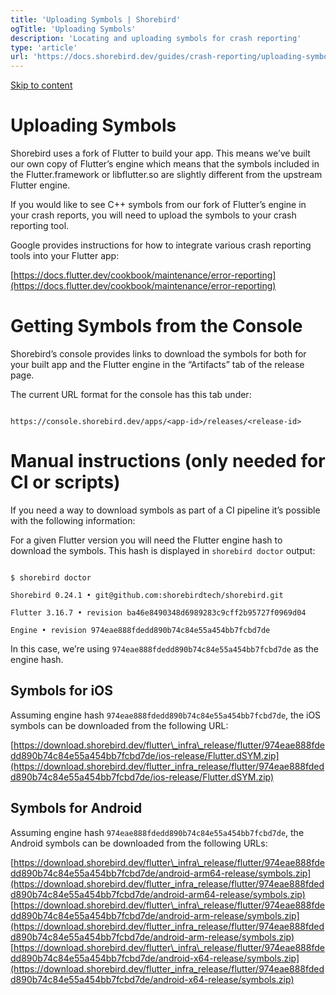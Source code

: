 ```yaml
---
title: 'Uploading Symbols | Shorebird'
ogTitle: 'Uploading Symbols'
description: 'Locating and uploading symbols for crash reporting'
type: 'article'
url: 'https://docs.shorebird.dev/guides/crash-reporting/uploading-symbols/'
---
```


[Skip to content](https://docs.shorebird.dev/guides/crash-reporting/uploading-symbols/#_top)

# Uploading Symbols

Shorebird uses a fork of Flutter to build your app. This means we’ve built our
own copy of Flutter’s engine which means that the symbols included in the
Flutter.framework or libflutter.so are slightly different from the upstream
Flutter engine.

If you would like to see C++ symbols from our fork of Flutter’s engine in your
crash reports, you will need to upload the symbols to your crash reporting tool.

Google provides instructions for how to integrate various crash reporting tools
into your Flutter app:

[https://docs.flutter.dev/cookbook/maintenance/error-reporting](https://docs.flutter.dev/cookbook/maintenance/error-reporting)

# Getting Symbols from the Console

Shorebird’s console provides links to download the symbols for both for your
built app and the Flutter engine in the “Artifacts” tab of the release page.

The current URL format for the console has this tab under:

```

https://console.shorebird.dev/apps/<app-id>/releases/<release-id>
```

# Manual instructions (only needed for CI or scripts)

If you need a way to download symbols as part of a CI pipeline it’s possible
with the following information:

For a given Flutter version you will need the Flutter engine hash
to download the symbols. This hash is displayed in `shorebird doctor`
output:

```

$ shorebird doctor

Shorebird 0.24.1 • git@github.com:shorebirdtech/shorebird.git

Flutter 3.16.7 • revision ba46e8490348d6989283c9cff2b95727f0969d04

Engine • revision 974eae888fdedd890b74c84e55a454bb7fcbd7de
```

In this case, we’re using `974eae888fdedd890b74c84e55a454bb7fcbd7de` as the
engine hash.

## Symbols for iOS

Assuming engine hash `974eae888fdedd890b74c84e55a454bb7fcbd7de`, the iOS symbols
can be downloaded from the following URL:

[https://download.shorebird.dev/flutter\_infra\_release/flutter/974eae888fdedd890b74c84e55a454bb7fcbd7de/ios-release/Flutter.dSYM.zip](https://download.shorebird.dev/flutter_infra_release/flutter/974eae888fdedd890b74c84e55a454bb7fcbd7de/ios-release/Flutter.dSYM.zip)

## Symbols for Android

Assuming engine hash `974eae888fdedd890b74c84e55a454bb7fcbd7de`, the Android
symbols can be downloaded from the following URLs:

[https://download.shorebird.dev/flutter\_infra\_release/flutter/974eae888fdedd890b74c84e55a454bb7fcbd7de/android-arm64-release/symbols.zip](https://download.shorebird.dev/flutter_infra_release/flutter/974eae888fdedd890b74c84e55a454bb7fcbd7de/android-arm64-release/symbols.zip) [https://download.shorebird.dev/flutter\_infra\_release/flutter/974eae888fdedd890b74c84e55a454bb7fcbd7de/android-arm-release/symbols.zip](https://download.shorebird.dev/flutter_infra_release/flutter/974eae888fdedd890b74c84e55a454bb7fcbd7de/android-arm-release/symbols.zip) [https://download.shorebird.dev/flutter\_infra\_release/flutter/974eae888fdedd890b74c84e55a454bb7fcbd7de/android-x64-release/symbols.zip](https://download.shorebird.dev/flutter_infra_release/flutter/974eae888fdedd890b74c84e55a454bb7fcbd7de/android-x64-release/symbols.zip)
